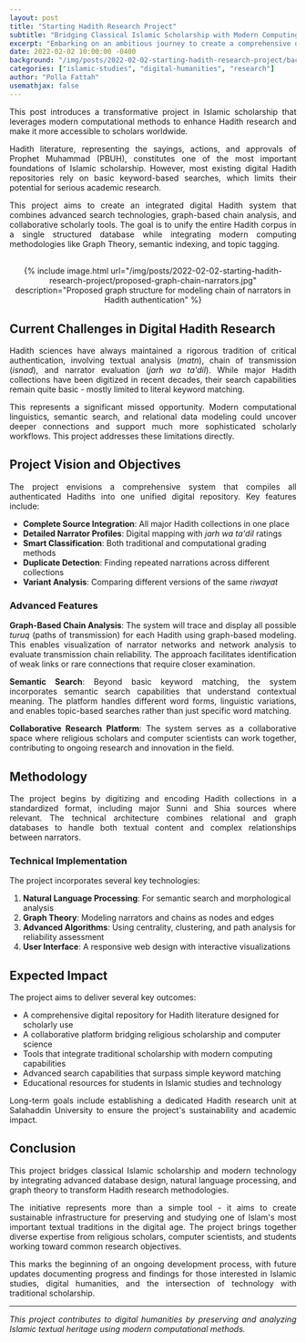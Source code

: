 ```yaml
---
layout: post
title: "Starting Hadith Research Project"
subtitle: "Bridging Classical Islamic Scholarship with Modern Computing"
excerpt: "Embarking on an ambitious journey to create a comprehensive digital repository for Hadith research using modern computational methods."
date: 2022-02-02 10:00:00 -0400
background: "/img/posts/2022-02-02-starting-hadith-research-project/background.jpg"
categories: ["islamic-studies", "digital-humanities", "research"]
author: "Polla Fattah"
usemathjax: false
---
```

<style>body p{text-align: justify}</style>

This post introduces a transformative project in Islamic scholarship that leverages modern computational methods to enhance Hadith research and make it more accessible to scholars worldwide.

Hadith literature, representing the sayings, actions, and approvals of Prophet Muhammad (PBUH), constitutes one of the most important foundations of Islamic scholarship. However, most existing digital Hadith repositories rely on basic keyword-based searches, which limits their potential for serious academic research.

This project aims to create an integrated digital Hadith system that combines advanced search technologies, graph-based chain analysis, and collaborative scholarly tools. The goal is to unify the entire Hadith corpus in a single structured database while integrating modern computing methodologies like Graph Theory, semantic indexing, and topic tagging.

<div style="text-align: center; margin: 30px 0;">
{% include image.html url="/img/posts/2022-02-02-starting-hadith-research-project/proposed-graph-chain-narrators.jpg" description="Proposed graph structure for modeling chain of narrators in Hadith authentication" %}
</div>

## Current Challenges in Digital Hadith Research

Hadith sciences have always maintained a rigorous tradition of critical authentication, involving textual analysis (*matn*), chain of transmission (*isnad*), and narrator evaluation (*jarh wa ta'dil*). While major Hadith collections have been digitized in recent decades, their search capabilities remain quite basic - mostly limited to literal keyword matching.

This represents a significant missed opportunity. Modern computational linguistics, semantic search, and relational data modeling could uncover deeper connections and support much more sophisticated scholarly workflows. This project addresses these limitations directly.

## Project Vision and Objectives

The project envisions a comprehensive system that compiles all authenticated Hadiths into one unified digital repository. Key features include:

- **Complete Source Integration**: All major Hadith collections in one place
- **Detailed Narrator Profiles**: Digital mapping with *jarh wa ta'dil* ratings
- **Smart Classification**: Both traditional and computational grading methods
- **Duplicate Detection**: Finding repeated narrations across different collections
- **Variant Analysis**: Comparing different versions of the same *riwayat*

### Advanced Features

**Graph-Based Chain Analysis**: The system will trace and display all possible *turuq* (paths of transmission) for each Hadith using graph-based modeling. This enables visualization of narrator networks and network analysis to evaluate transmission chain reliability. The approach facilitates identification of weak links or rare connections that require closer examination.

**Semantic Search**: Beyond basic keyword matching, the system incorporates semantic search capabilities that understand contextual meaning. The platform handles different word forms, linguistic variations, and enables topic-based searches rather than just specific word matching.

**Collaborative Research Platform**: The system serves as a collaborative space where religious scholars and computer scientists can work together, contributing to ongoing research and innovation in the field.

## Methodology

The project begins by digitizing and encoding Hadith collections in a standardized format, including major Sunni and Shia sources where relevant. The technical architecture combines relational and graph databases to handle both textual content and complex relationships between narrators.

### Technical Implementation

The project incorporates several key technologies:

1. **Natural Language Processing**: For semantic search and morphological analysis
2. **Graph Theory**: Modeling narrators and chains as nodes and edges
3. **Advanced Algorithms**: Using centrality, clustering, and path analysis for reliability assessment
4. **User Interface**: A responsive web design with interactive visualizations

## Expected Impact

The project aims to deliver several key outcomes:

- A comprehensive digital repository for Hadith literature designed for scholarly use
- A collaborative platform bridging religious scholarship and computer science
- Tools that integrate traditional scholarship with modern computing capabilities
- Advanced search capabilities that surpass simple keyword matching
- Educational resources for students in Islamic studies and technology

Long-term goals include establishing a dedicated Hadith research unit at Salahaddin University to ensure the project's sustainability and academic impact.

## Conclusion

This project bridges classical Islamic scholarship and modern technology by integrating advanced database design, natural language processing, and graph theory to transform Hadith research methodologies.

The initiative represents more than a simple tool - it aims to create sustainable infrastructure for preserving and studying one of Islam's most important textual traditions in the digital age. The project brings together diverse expertise from religious scholars, computer scientists, and students working toward common research objectives.

This marks the beginning of an ongoing development process, with future updates documenting progress and findings for those interested in Islamic studies, digital humanities, and the intersection of technology with traditional scholarship.

---

*This project contributes to digital humanities by preserving and analyzing Islamic textual heritage using modern computational methods.*